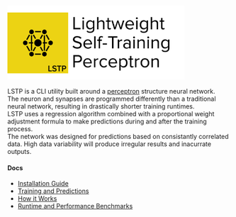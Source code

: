 <img src="https://raw.githubusercontent.com/hershyz/LSTP/master/assets/lstp_logo.png"/>

<br/>

<p>
LSTP is a CLI utility built around a <a href="https://en.wikipedia.org/wiki/Perceptron">perceptron</a> structure neural network.<br/>
The neuron and synapses are programmed differently than a traditional neural network, resulting in drastically shorter training runtimes.</br>
LSTP uses a regression algorithm combined with a proportional weight adjustment formula to make predictions during and after the training process.</br>
The network was designed for predictions based on consistantly correlated data. High data variability will produce irregular results and inacurrate outputs.
</p>

<h4>Docs</h4>
<ul>
  <li><a href="https://github.com/hershyz/LSTP/blob/master/docs/Installation%20Guide.md">Installation Guide</a></li>
  <li><a href="https://github.com/hershyz/LSTP/blob/master/docs/Training%20and%20Predictions.md">Training and Predictions</a></li>
  <li><a href="https://github.com/hershyz/LSTP/blob/master/docs/How%20it%20Works.md">How it Works</a></li>
  <li><a href="https://github.com/hershyz/LSTP/blob/master/docs/Runtime%20and%20Performance%20Benchmarks.md">Runtime and Performance Benchmarks</a></li>
</ul>
